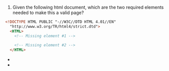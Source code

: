 1. Given the following html document, which are the two required elements needed to make this a valid page?
```html
<!DOCTYPE HTML PUBLIC "-//W3C//DTD HTML 4.01//EN" 
  "http://www.w3.org/TR/html4/strict.dtd">
  <HTML>
    <!-- Missing element #1 -->
 
    <!-- Missing element #2 -->
  </HTML>
```
* <head>
* <title>
* <body>
* <div>
* <script>
